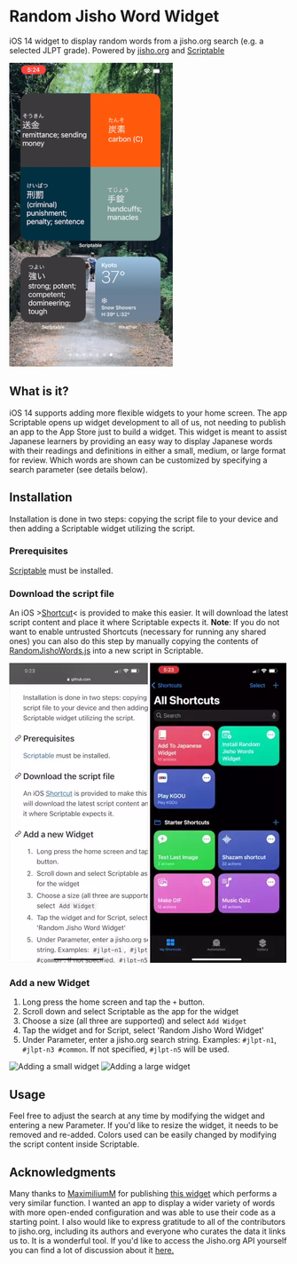 # Random Jisho Word Widget
iOS 14 widget to display random words from a jisho.org search (e.g. a selected JLPT grade).  Powered by [jisho.org](https://jisho.org) and [Scriptable](https://apps.apple.com/us/app/scriptable/id1405459188)

![Widget overview](overview.png)

## What is it?
iOS 14 supports adding more flexible widgets to your home screen.  The app Scriptable opens up widget development to all of us, not needing to publish an app to the App Store just to build a widget.  This widget is meant to assist Japanese learners by providing an easy way to display Japanese words with their readings and definitions in either a small, medium, or large format for review.  Which words are shown can be customized by specifying a search parameter (see details below).

## Installation
Installation is done in two steps:  copying the script file to your device and then adding a Scriptable widget utilizing the script.

### Prerequisites
[Scriptable](https://apps.apple.com/us/app/scriptable/id1405459188) must be installed.

### Download the script file
An iOS >[Shortcut](https://www.icloud.com/shortcuts/9f4188a6ccc5440b82832e2d5bee6ba3)< is provided to make this easier.  It will download the latest script content and place it where Scriptable expects it.  **Note**:  If you do not want to enable untrusted Shortcuts (necessary for running any shared ones) you can also do this step by manually copying the contents of [RandomJishoWords.js](https://github.com/okuRaku/random-jisho-word-widget/releases/download/current/RandomJishoWords.js) into a new script in Scriptable.

 ![Downloading the Shortcut](addShortcut.webp) ![Running the Shortcut](runShortcut.webp) 

### Add a new Widget
1.  Long press the home screen and tap the ```+``` button.
2.  Scroll down and select Scriptable as the app for the widget
3.  Choose a size (all three are supported) and select ```Add Widget```
4.  Tap the widget and for Script, select 'Random Jisho Word Widget'
5.  Under Parameter, enter a jisho.org search string.  Examples: ```#jlpt-n1```, ```#jlpt-n3 #common```.  If not specified, ```#jlpt-n5``` will be used.

 ![Adding a small widget](addWidgetSmall.png)  ![Adding a large widget](addWidgetLarge.png) 

## Usage
Feel free to adjust the search at any time by modifying the widget and entering a new Parameter.  If you'd like to resize the widget, it needs to be removed and re-added.  Colors used can be easily changed by modifying the script content inside Scriptable.

## Acknowledgments
Many thanks to [MaximiliumM](https://github.com/MaximiliumM) for publishing [this widget](https://github.com/MaximiliumM/JapaneseWidget) which performs a very similar function.  I wanted an app to display a wider variety of words with more open-ended configuration and was able to use their code as a starting point.  I also would like to express gratitude to all of the contributors to jisho.org, including its authors and everyone who curates the data it links us to.  It is a wonderful tool.  If you'd like to access the Jisho.org API yourself you can find a lot of discussion about it [here.](https://jisho.org/forum/54fefc1f6e73340b1f160000-is-there-any-kind-of-search-api)
